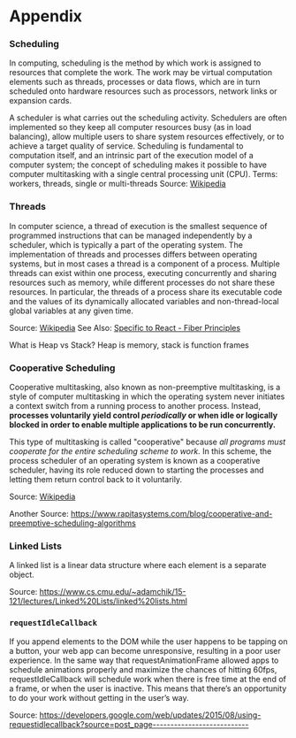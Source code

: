 # Appendix

### Scheduling
In computing, scheduling is the method by which work is assigned to resources that complete the work. The work may be virtual computation elements such as threads, processes or data flows, which are in turn scheduled onto hardware resources such as processors, network links or expansion cards.

A scheduler is what carries out the scheduling activity. Schedulers are often implemented so they keep all computer resources busy (as in load balancing), allow multiple users to share system resources effectively, or to achieve a target quality of service. Scheduling is fundamental to computation itself, and an intrinsic part of the execution model of a computer system; the concept of scheduling makes it possible to have computer multitasking with a single central processing unit (CPU).
  Terms: workers, threads, single or multi-threads
  Source: [Wikipedia](https://en.wikipedia.org/wiki/Scheduling_(computing))

### Threads
In computer science, a thread of execution is the smallest sequence of programmed instructions that can be managed independently by a scheduler, which is typically a part of the operating system. The implementation of threads and processes differs between operating systems, but in most cases a thread is a component of a process. Multiple threads can exist within one process, executing concurrently and sharing resources such as memory, while different processes do not share these resources. In particular, the threads of a process share its executable code and the values of its dynamically allocated variables and non-thread-local global variables at any given time.

  Source: [Wikipedia](https://en.wikipedia.org/wiki/Thread_(computing))
  See Also: [Specific to React - Fiber Principles](https://github.com/facebook/react/issues/7942?source=post_page---------------------------)

What is Heap vs Stack? Heap is memory, stack is function frames

### Cooperative Scheduling
Cooperative multitasking, also known as non-preemptive multitasking, is a style of computer multitasking in which the operating system never initiates a context switch from a running process to another process. Instead, **processes voluntarily yield control *periodically* or when idle or logically blocked in order to enable multiple applications to be run concurrently.** 

This type of multitasking is called "cooperative" because *all programs must cooperate for the entire scheduling scheme to work.* In this scheme, the process scheduler of an operating system is known as a cooperative scheduler, having its role reduced down to starting the processes and letting them return control back to it voluntarily.
    
  Source: [Wikipedia](https://en.wikipedia.org/wiki/Cooperative_multitasking)
    
  Another Source: https://www.rapitasystems.com/blog/cooperative-and-preemptive-scheduling-algorithms


### Linked Lists
A linked list is a linear data structure where each element is a separate object.

Source: https://www.cs.cmu.edu/~adamchik/15-121/lectures/Linked%20Lists/linked%20lists.html

### `requestIdleCallback`

If you append elements to the DOM while the user happens to be tapping on a button, your web app can become unresponsive, resulting in a poor user experience. In the same way that requestAnimationFrame allowed apps to schedule animations properly and maximize the chances of hitting 60fps, requestIdleCallback will schedule work when there is free time at the end of a frame, or when the user is inactive. This means that there’s an opportunity to do your work without getting in the user’s way.

Source: https://developers.google.com/web/updates/2015/08/using-requestidlecallback?source=post_page---------------------------

